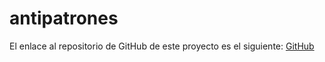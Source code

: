 # antipatrones

El enlace al repositorio de GitHub de este proyecto es el siguiente: [GitHub](https://github.com/jzazooro/antipatrones.git)
